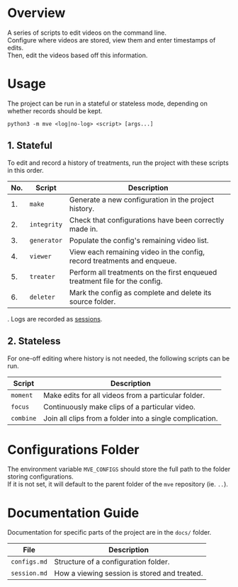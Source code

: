 # Overview

A series of scripts to edit videos on the command line.  
Configure where videos are stored, view them and enter timestamps of edits.  
Then, edit the videos based off this information.

# Usage

The project can be run in a stateful or stateless mode, depending on whether records should be kept.

```
python3 -m mve <log|no-log> <script> [args...]
```

## 1. Stateful

To edit and record a history of treatments, run the project with these scripts in this order.

| No. | Script      | Description                                                                 |
| --- | ----------- | --------------------------------------------------------------------------- |
| 1.  | `make`      | Generate a new configuration in the project history.                        |
| 2.  | `integrity` | Check that configurations have been correctly made in.                      |
| 3.  | `generator` | Populate the config's remaining video list.                                 |
| 4.  | `viewer`    | View each remaining video in the config, record treatments and enqueue.     |
| 5.  | `treater`   | Perform all treatments on the first enqueued treatment file for the config. |
| 6.  | `deleter`   | Mark the config as complete and delete its source folder.                   |

. Logs are recorded as [sessions](docs/session.md).

## 2. Stateless

For one-off editing where history is not needed, the following scripts can be run.

| Script    | Description                                              |
| --------- | -------------------------------------------------------- |
| `moment`  | Make edits for all videos from a particular folder.      |
| `focus`   | Continuously make clips of a particular video.           |
| `combine` | Join all clips from a folder into a single complication. |

# Configurations Folder

The environment variable `MVE_CONFIGS` should store the full path to the folder storing configurations.  
If it is not set, it will default to the parent folder of the `mve` repository (ie. `..`).

# Documentation Guide

Documentation for specific parts of the project are in the `docs/` folder.

| File         | Description                                  |
| ------------ | -------------------------------------------- |
| `configs.md` | Structure of a configuration folder.         |
| `session.md` | How a viewing session is stored and treated. |
